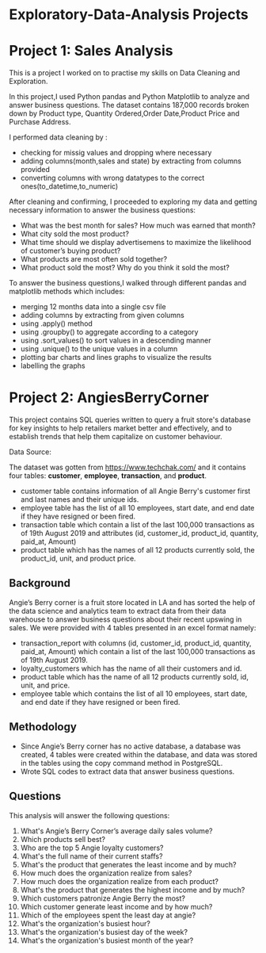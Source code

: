 # Exploratory-Data-Analysis Projects

# Project 1: Sales Analysis 

This is a project I worked on to practise my skills on Data Cleaning and Exploration.

In this project,I used Python pandas and Python Matplotlib to analyze and answer business questions. The dataset contains 187,000 records broken down by Product type, Quantity Ordered,Order Date,Product Price and Purchase Address.

I performed data cleaning by :
- checking for missig values and dropping where necessary
- adding columns(month,sales and state) by extracting from columns provided
- converting columns with wrong datatypes to the correct ones(to_datetime,to_numeric)

After cleaning and confirming, I proceeded to exploring my data and getting necessary information to answer the business questions:
- What was the best month for sales? How much was earned that month?
- What city sold the most product?
- What time should we display advertisemens to maximize the likelihood of customer’s buying product?
- What products are most often sold together?
- What product sold the most? Why do you think it sold the most?

To answer the business questions,I walked through different pandas and matplotlib methods which includes:
- merging 12 months data into a single csv file
- adding columns by extracting from given columns
- using .apply() method 
- using .groupby() to aggregate according to a category
- using .sort_values() to sort values in a descending manner
- using .unique() to the unique values in a column
- plotting bar charts and lines graphs to visualize the results
- labelling the graphs




# Project 2: AngiesBerryCorner 

This project contains SQL queries written to query a fruit store's database for key insights to help retailers market better and effectively, and to establish trends that help them capitalize on customer behaviour.

Data Source:

The dataset was gotten from https://www.techchak.com/ and it contains four tables:  **customer**, **employee**, **transaction**, and **product**.
- customer table contains information of all Angie Berry's customer first and last names and their unique ids. 
- employee table has the list of all 10 employees, start date, and end date if they have resigned or been fired.
- transaction table which contain a list of the last 100,000 transactions as of 19th August 2019 and attributes (id, customer_id, product_id, quantity, paid_at, Amount) 
-  product table which has the names of all 12 products currently sold, the product_id, unit, and product price.


## Background

Angie’s Berry corner is a fruit store located in LA and has sorted the help of the data science and analytics team to extract data from their data warehouse to answer business questions about their recent upswing in sales.
We were provided with 4 tables presented in an excel format namely: 
- transaction_report with columns (id, customer_id, product_id, quantity, paid_at, Amount) which contain a list of the last 100,000 transactions as of 19th August 2019.
- loyalty_customers which has the name of all their customers and id.
- product table which has the name of all 12 products currently sold, id, unit, and price.
- employee table  which contains the list of all 10 employees, start date, and end date if they have resigned or been fired.

## Methodology
- Since Angie’s Berry corner has no active database, a database was created, 4 tables were created within the database, and data was stored in the tables using the copy command method in PostgreSQL.
- Wrote SQL codes to extract data that answer business questions.


## Questions
This analysis will answer the following questions:
1. What's Angie’s Berry Corner’s average daily sales volume?
2. Which products sell best?
3. Who are the top 5 Angie loyalty customers?
4. What's the full name of their current staffs?
5. What's the product that generates the least income and by much?
6. How much does the organization realize from sales?
7. How much does the organization realize from each product?
8. What's the product that generates the highest income and by much?
9. Which customers patronize Angie Berry the most?
10. Which customer generate least income and by how much?
11. Which of the employees spent the least day at angie?
12. What's the organization's busiest hour?
13. What's the organization's busiest day of the week?
14. What's the organization's busiest month of the year?
